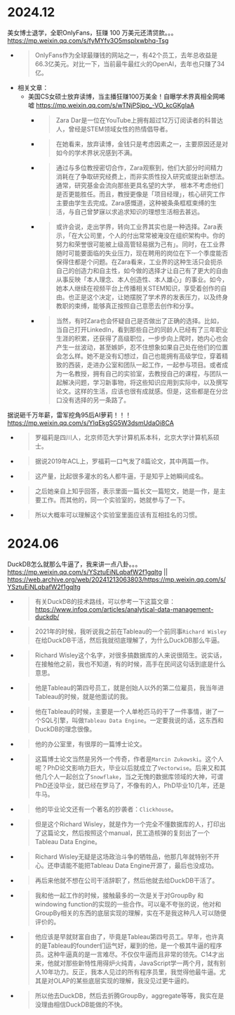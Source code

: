 
# 2024.12

美女博士退学，全职OnlyFans，狂赚 100 万美元还清贷款。。。 https://mp.weixin.qq.com/s/fyMYfv3O5mspIxwbhq-Tsg
- > OnlyFans作为全球最赚钱的网站之一，有42个员工，去年总收益是66.3亿美元。对比一下，当前最牛最红火的OpenAI，去年也只赚了34亿。
- 相关文章：
  * 美国CS女硕士放弃读博，当主播狂赚100万美金！自曝学术界真相全网唏嘘 https://mp.weixin.qq.com/s/wTNjPSjpo_-VO_kcGKgIaA
    + > Zara Dar是一位在YouTube上拥有超过12万订阅读者的科普达人，曾经是STEM领域女性的热情倡导者。
    + > 在她看来，放弃读博，金钱只是考虑因素之一，主要原因还是对如今的学术界状况感到不满。
    + > 通过与多位教授密切合作，Zara观察到，他们大部分时间精力消耗在了争取研究经费上，而非实质性投入研究或提出新想法。通常，研究基金会流向那些更具名望的大学， 根本不考虑他们是否更能胜任。而且，教授更像是「项目经理」，核心研究工作主要由学生去完成。Zara感慨道，这种被条条框框束缚的生活，与自己曾梦寐以求追求知识的理想生活相去甚远。
    + > 或许会说，走出学界，转向工业界其实也是一种选择。Zara表示，「在大公司里，个人的付出常常被淹没在组织架构中。你的努力和荣誉很可能被上级高管轻易据为己有」。同时，在工业界随时可能要面临的失业压力，现在聘用的岗位在下一个季度能否保得住都是个问题。在Zara看来，工业界的这种生活只会扼杀自己的创造力和自主性，如今做的选择才让自己有了更大的自由从事反映「本人理念、本人创造性、本人雄心」的事业。如今，她本人继续在视频平台上传播相关STEM知识，享受着创作的自由。也正是这个决定，让她摆脱了学术界的发表压力，以及终身教职的束缚，能够真正按照自己意愿去创作和分享。
    + > 当然，有时Zara也会怀疑自己是否做出了正确的选择。比如，当自己打开LinkedIn，看到那些自己的同龄人已经有了三年职业生涯的积累，还获得了高级职位，一步步向上爬时，她内心也会产生一丝波动，甚至嫉妒，忍不住想象如果自己处在他们的位置会怎么样。她不是没有幻想过，自己也能拥有高级学位，穿着精致的西装，走进办公室和团队一起工作，一起参与项目。或者成为一名教授，拥有自己的实验室，去教授自己的课程，与团队一起解决问题，学习新事物，将这些知识应用到实际中，以及撰写论文。这样的生活，应该也很有成就感。但是，这些都是在分岔口没有选择的另一条路了。

据说砸千万年薪，雷军挖角95后AI萝莉！！！ https://mp.weixin.qq.com/s/YIqEkgSG5W3dsmUdaOi8CA
- > 罗福莉是四川人，北京师范大学计算机系本科，北京大学计算机系硕士。
- > 据说2019年ACL上，罗福莉一口气发了8篇论文，其中两篇一作。
- > 这产量，比起很多灌水的名人都牛逼，于是知乎上她瞬间成名。
- > 之后她亲自上知乎回答，表示里面一篇长文一篇短文，她是一作，是主要工作。而其他的，同一个实验室的，她就参与了一下。
- > 所以大概率可以理解这个实验室里面应该有互相挂名的习惯。

# 2024.06

DuckDB怎么就那么牛逼了，我来讲一点八卦。。。 https://mp.weixin.qq.com/s/YSztuEiNLqbafW2f1gqltg || https://web.archive.org/web/20241213063803/https://mp.weixin.qq.com/s/YSztuEiNLqbafW2f1gqltg
- > 有关DuckDB的技术路线，可以参考一下这篇文章： https://www.infoq.com/articles/analytical-data-management-duckdb/
- > 2021年的时候，我听说我之前在Tableau的一个前同事`Richard Wisley`在给DuckDB干活，然后我就彻底理解了，为什么DuckDB那么牛逼。
- > Richard Wisley这个名字，对很多搞数据库的人来说很陌生。说实话，在接触他之前，我也不知道，有的时候，高手在民间这句话到底是什么意思。
- > 他是Tableau的第四号员工，就是创始人以外的第二位雇员，我当年进Tableau的时候，就是他面试的我。
- > 他在Tableau的时候，主要是一个人单枪匹马的干了一件事情，谢了一个SQL引擎，叫做`Tableau Data Engine`。一定要我说的话，这东西和DuckDB的理念很像。
- > 他的办公室里，有很厚的一篇博士论文。
- > 这篇博士论文当然是另外一个传奇，作者是`Marcin Zukowski`。这个人呢？PhD论文影响力巨大，毕业以后就成立了`Vectorwise`。后来又和其他几个人一起创立了`Snowflake`，当之无愧的数据库领域的大神，可谓PhD还没毕业，就已经在罗马了，不像有的人，PhD毕业10几年，还是牛马。
- > 他的毕业论文还有一个著名的抄袭者：`Clickhouse`。
- > 但是这个Richard Wisley，就是作为一个完全不懂数据库的人，打印出了这篇论文，然后按照这个manual，民工造核弹的复刻出了一个Tableau Data Engine。
- > Richard Wisley无疑是这场政治斗争的牺牲品，他那几年就特别不开心。还申请能不能把Tableau Data Engine开源了，最后也没成功。
- > 再后来他就不想在公司干活辞职了，然后他就去给DuckDB干活了。
- > 我和他一起工作的时候，接触最多的一次是关于对GroupBy 和windowing function的实现的一些合作。可以毫不夸张的说，他对和GroupBy相关的东西的底层实现的理解，实在不是我这种凡人可以随便评价的。
- > 他应该是早就财富自由了，毕竟是Tableau第四号员工。早年，也许真的是Tableau的founder们运气好，雇到的他，是一个极其牛逼的程序员。这种牛逼真的是一言难尽。不仅仅牛逼而且非常的领先。C14才出来，他就对那些新特性用得炉火纯青，JavaScript学一两个月，就有别人10年功力。反正，我本人见过的所有程序员里，我觉得他最牛逼。尤其是对OLAP的某些底层实现的理解，我没见过更牛逼的。
- > 所以他去DuckDB，然后去折腾GroupBy，aggregate等等，我实在是没理由相信DuckDB能做的不快。

